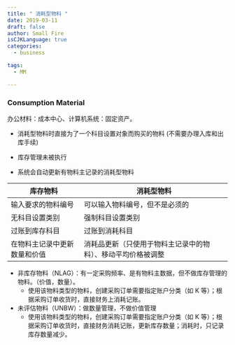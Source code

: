 ```yaml
---
title: " 消耗型物料 "
date: 2019-03-11
draft: false
author: Small Fire
isCJKLanguage: true
categories: 
  - business

tags: 
  - MM

---
```


### Consumption Material ###

办公材料：成本中心、计算机系统：固定资产。

- 消耗型物料时直接为了一个科目设置对象而购买的物料 (不需要办理入库和出库手续)


- 库存管理未被执行


- 系统会自动更新有物料主记录的消耗型物料

| 库存物料                     | 消耗型物料                                                   |
| ---------------------------- | ------------------------------------------------------------ |
| 输入要求的物料编号           | 可以输入物料编号，但不是必须的                               |
| 无科目设置类别               | 强制科目设置类别                                             |
| 过账到库存科目               | 过账到消耗科目                                               |
| 在物料主记录中更新数量和价值 | 消耗品更新（只使用于物料主记录中的物料）、移动平均价格被调整 |

 - 非库存物料（NLAG）：有一定采购频率、是有物料主数据，但不做库存管理的物料。（价值，数量）。
   - 使用该物料类型的物料，创建采购订单需要指定账户分类（如 K 等）；根据采购订单收货时，直接财务上消耗记账。
 - 未评估物料（UNBW）：做数量管理，不做价值管理
   - 使用该物料类型的物料，创建采购订单需要指定账户分类（如 K 等）；根据采购订单收货时，直接财务消耗记账，更新库存数量；消耗时，只记录库存数量减少。